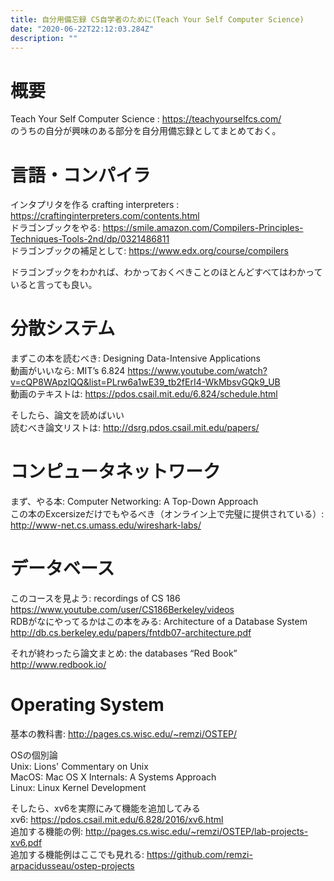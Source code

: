 ```yaml
---
title: 自分用備忘録 CS自学者のために(Teach Your Self Computer Science)
date: "2020-06-22T22:12:03.284Z"
description: ""
---
```


# 概要
Teach Your Self Computer Science : https://teachyourselfcs.com/  
のうちの自分が興味のある部分を自分用備忘録としてまとめておく。  

# 言語・コンパイラ
インタプリタを作る  crafting interpreters : https://craftinginterpreters.com/contents.html   
ドラゴンブックをやる:  https://smile.amazon.com/Compilers-Principles-Techniques-Tools-2nd/dp/0321486811    
ドラゴンブックの補足として: https://www.edx.org/course/compilers    
  
ドラゴンブックをわかれば、わかっておくべきことのほとんどすべてはわかっていると言っても良い。  
  
# 分散システム
まずこの本を読むべき: Designing Data-Intensive Applications    
動画がいいなら: MIT’s 6.824  https://www.youtube.com/watch?v=cQP8WApzIQQ&list=PLrw6a1wE39_tb2fErI4-WkMbsvGQk9_UB    
動画のテキストは: https://pdos.csail.mit.edu/6.824/schedule.html    
    
そしたら、論文を読めばいい   
読むべき論文リストは:  http://dsrg.pdos.csail.mit.edu/papers/    
  

# コンピュータネットワーク
まず、やる本: Computer Networking: A Top-Down Approach  
この本のExcersizeだけでもやるべき（オンライン上で完璧に提供されている）: http://www-net.cs.umass.edu/wireshark-labs/  

# データベース 
このコースを見よう: recordings of CS 186 https://www.youtube.com/user/CS186Berkeley/videos  
RDBがなにやってるかはこの本をみる: Architecture of a Database System http://db.cs.berkeley.edu/papers/fntdb07-architecture.pdf  
  
それが終わったら論文まとめ: the databases “Red Book” http://www.redbook.io/    
  
# Operating System
基本の教科書: http://pages.cs.wisc.edu/~remzi/OSTEP/  
  
OSの個別論    
Unix: Lions' Commentary on Unix  
MacOS: Mac OS X Internals: A Systems Approach  
Linux: Linux Kernel Development  
  
そしたら、xv6を実際にみて機能を追加してみる  
xv6: https://pdos.csail.mit.edu/6.828/2016/xv6.html  
追加する機能の例: http://pages.cs.wisc.edu/~remzi/OSTEP/lab-projects-xv6.pdf   
追加する機能例はここでも見れる: https://github.com/remzi-arpacidusseau/ostep-projects  